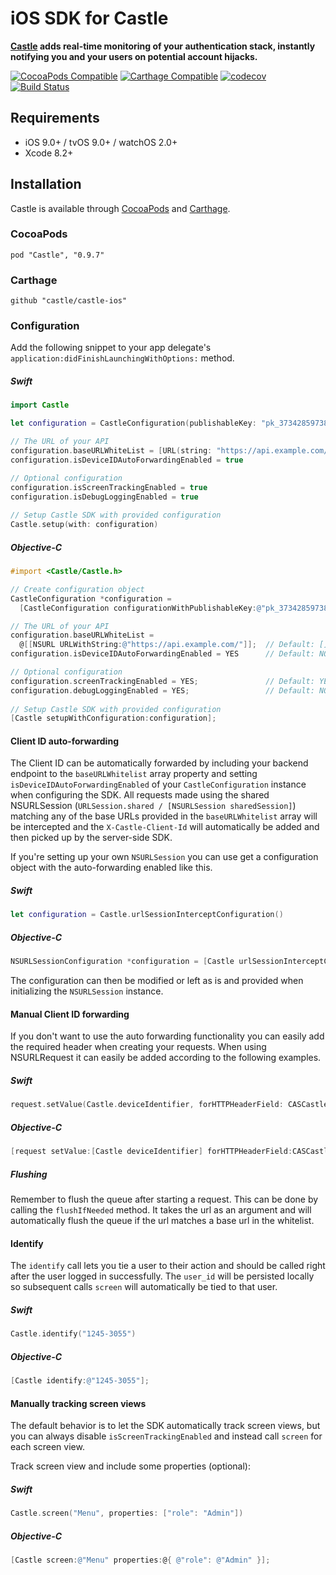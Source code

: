 # iOS SDK for Castle

**[Castle](https://castle.io) adds real-time monitoring of your authentication stack, instantly notifying you and your users on potential account hijacks.**

[![CocoaPods Compatible](https://img.shields.io/cocoapods/v/Castle.svg)](https://img.shields.io/cocoapods/v/Castle.svg)
[![Carthage Compatible](https://img.shields.io/badge/Carthage-compatible-4BC51D.svg?style=flat)](https://github.com/Carthage/Carthage)
[![codecov](https://codecov.io/gh/castle/castle-ios/branch/master/graph/badge.svg)](https://codecov.io/gh/castle/castle-ios)
[![Build Status](https://travis-ci.org/castle/castle-ios.svg?branch=master)](https://travis-ci.org/castle/castle-ios)

## Requirements

- iOS 9.0+ / tvOS 9.0+ / watchOS 2.0+
- Xcode 8.2+

## Installation

Castle is available through [CocoaPods](http://cocoapods.org) and [Carthage](https://github.com/Carthage/Carthage).

### CocoaPods

```
pod "Castle", "0.9.7"
```

### Carthage

```
github "castle/castle-ios"
```

### Configuration

Add the following snippet to your app delegate's `application:didFinishLaunchingWithOptions:` method.

##### Swift

```swift
import Castle

let configuration = CastleConfiguration(publishableKey: "pk_373428597387773")

// The URL of your API
configuration.baseURLWhiteList = [URL(string: "https://api.example.com/")!] // Default: []
configuration.isDeviceIDAutoForwardingEnabled = true                        // Default: false

// Optional configuration
configuration.isScreenTrackingEnabled = true                                // Default: true
configuration.isDebugLoggingEnabled = true                                  // Default: false
        
// Setup Castle SDK with provided configuration
Castle.setup(with: configuration)
```

##### Objective-C
```objective-c
#import <Castle/Castle.h>

// Create configuration object
CastleConfiguration *configuration =
  [CastleConfiguration configurationWithPublishableKey:@"pk_373428597387773"];

// The URL of your API
configuration.baseURLWhiteList =
  @[[NSURL URLWithString:@"https://api.example.com/"]];  // Default: []
configuration.isDeviceIDAutoForwardingEnabled = YES      // Default: NO

// Optional configuration
configuration.screenTrackingEnabled = YES;               // Default: YES
configuration.debugLoggingEnabled = YES;                 // Default: NO
    
// Setup Castle SDK with provided configuration
[Castle setupWithConfiguration:configuration];
```

#### Client ID auto-forwarding

The Client ID can be automatically forwarded by including your backend endpoint to the `baseURLWhitelist` array property and setting `isDeviceIDAutoForwardingEnabled` of your `CastleConfiguration` instance when configuring the SDK. All requests made using the shared NSURLSession (`URLSession.shared / [NSURLSession sharedSession]`) matching any of the base URLs provided in the `baseURLWhitelist` array will be intercepted and the `X-Castle-Client-Id` will automatically be added and then picked up by the server-side SDK.

If you're setting up your own `NSURLSession` you can use get a configuration object with the auto-forwarding enabled like this.

##### Swift

```swift
let configuration = Castle.urlSessionInterceptConfiguration()
```

##### Objective-C

```objective-c
NSURLSessionConfiguration *configuration = [Castle urlSessionInterceptConfiguration]
```

The configuration can then be modified or left as is and provided when initializing the `NSURLSession` instance.

#### Manual Client ID forwarding

If you don't want to use the auto forwarding functionality you can easily add the required header when creating your requests. When using NSURLRequest it can easily be added according to the following examples.

##### Swift

```swift
request.setValue(Castle.deviceIdentifier, forHTTPHeaderField: CASCastleDeviceIdHeaderKey)
```

##### Objective-C

```objective-c
[request setValue:[Castle deviceIdentifier] forHTTPHeaderField:CASCastleDeviceIdHeaderKey];
```

##### Flushing

Remember to flush the queue after starting a request. This can be done by calling the ```flushIfNeeded``` method. It takes the url as an argument and will automatically flush the queue if the url matches a base url in the whitelist.

#### Identify

The `identify` call lets you tie a user to their action and should be called right after the user logged in successfully. The `user_id` will be persisted locally so subsequent calls `screen` will automatically be tied to that user.

##### Swift

```swift
Castle.identify("1245-3055")
```

##### Objective-C

```objective-c
[Castle identify:@"1245-3055"];
```

#### Manually tracking screen views

The default behavior is to let the SDK automatically track screen views, but you can always disable `isScreenTrackingEnabled` and instead call `screen` for each screen view.

Track screen view and include some properties (optional):

##### Swift

```swift
Castle.screen("Menu", properties: ["role": "Admin"])
```

##### Objective-C

```objective-c
[Castle screen:@"Menu" properties:@{ @"role": @"Admin" }];
```
